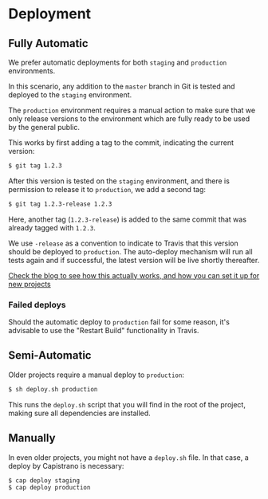 # Deployment

## Fully Automatic

We prefer automatic deployments for both `staging` and `production` environments.

In this scenario, any addition to the `master` branch in Git is tested and deployed to the `staging` environment.

The `production` environment requires a manual action to make sure that we only release versions to the environment which are fully ready to be used by the general public.

This works by first adding a tag to the commit, indicating the current version:

```bash
$ git tag 1.2.3
```

After this version is tested on the `staging` environment, and there is permission to release it to `production`, we add a second tag:

```bash
$ git tag 1.2.3-release 1.2.3
```

Here, another tag (`1.2.3-release`) is added to the same commit that was already tagged with `1.2.3`.

We use `-release` as a convention to indicate to Travis that this version should be deployed to `production`. The auto-deploy mechanism will run all tests again and if successful, the latest version will be live shortly thereafter.

[Check the blog to see how this actually works, and how you can set it up for new projects](https://grrr.tech/posts/auto-deploy-with-travis-ci/)

### Failed deploys

Should the automatic deploy to `production` fail for some reason, it's advisable to use the "Restart Build" functionality in Travis.



## Semi-Automatic

Older projects require a manual deploy to `production`:

```bash
$ sh deploy.sh production
```

This runs the `deploy.sh` script that you will find in the root of the project, making sure all dependencies are installed.



## Manually

In even older projects, you might not have a `deploy.sh` file. In that case, a deploy by Capistrano is necessary:

```bash
$ cap deploy staging
$ cap deploy production
```

